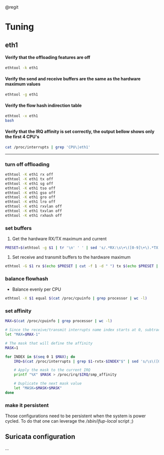 @regit

# Tuning

## eth1

#### Verify that the offloading features are off
```bash
ethtool -k eth1
```

#### Verify the send and receive buffers are the same as the hardware maximum values
```bash
ethtool -g eth1
```

#### Verify the flow hash indirection table
```bash
ethtool -x eth1
bash
```

#### Verify that the IRQ affinity is set correctly, the output bellow shows only the first 4 CPU's
```bash
cat /proc/interrupts | grep 'CPU\|eth1'
```
----

### turn off offloading
```bash
ethtool -K eth1 rx off
ethtool -K eth1 tx off
ethtool -K eth1 sg off
ethtool -K eth1 tso off
ethtool -K eth1 gso off
ethtool -K eth1 gro off
ethtool -K eth1 lro off
ethtool -K eth1 rxvlan off
ethtool -K eth1 txvlan off
ethtool -K eth1 rxhash off
```

### set buffers

1. Get the hardware RX/TX maximum and current
```bash
PRESET=$(ethtool -g $1 | tr '\n' ' ' | sed 's/.*RX:\s\+\([0-9]\+\).*TX:\s\+\([0-9]\+\).*RX:\s\+\([0-9]\+\).*TX:\s\+\([0-9]\+\).*/\1 \2 \3 \4/g')
```
1. Set receive and transmit buffers to the hardware maximum
```bash
ethtool -G $1 rx $(echo $PRESET | cut -f 1 -d " ") tx $(echo $PRESET | cut -f 2 -d " ")
```

### balance flowhash

* Balance evenly per CPU

```bash
ethtool -X $1 equal $(cat /proc/cpuinfo | grep processor | wc -l)
```

### set affinity

```bash
MAX=$(cat /proc/cpuinfo | grep processor | wc -l)

# Since the receive/transmit interrupts name index starts at 0, subtract 1 from the maximum
let "MAX=$MAX-1"

# The mask that will define the affinity
MASK=1

for INDEX in $(seq 0 1 $MAX); do
    IRQ=$(cat /proc/interrupts | grep $1-rxtx-$INDEX"$" | sed 's/\s\([0-9]\+\)\(.*\)/\1/g')

    # Apply the mask to the current IRQ
    printf "%X" $MASK > /proc/irq/$IRQ/smp_affinity

    # Duplicate the next mask value
    let "MASK=$MASK+$MASK"
done
```

### make it persistent

Those configurations need to be persistent when the system is power cycled. To do that one can leverage the */sbin/ifup-local* script ;)

## Suricata configuration

...
